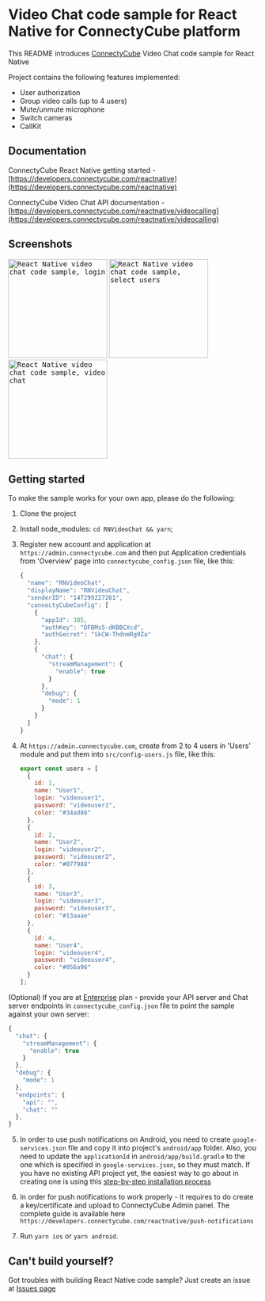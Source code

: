 # Video Chat code sample for React Native for ConnectyCube platform

This README introduces [ConnectyCube](https://connectycube.com) Video Chat code sample for React Native

Project contains the following features implemented:

- User authorization
- Group video calls (up to 4 users)
- Mute/unmute microphone
- Switch cameras
- CallKit

## Documentation

ConnectyCube React Native getting started - [https://developers.connectycube.com/reactnative](https://developers.connectycube.com/reactnative)

ConnectyCube Video Chat API documentation - [https://developers.connectycube.com/reactnative/videocalling](https://developers.connectycube.com/reactnative/videocalling)

## Screenshots

<kbd><img alt="React Native video chat code sample, login" src="https://developers.connectycube.com/images/code_samples/reactnative/reactnative_codesample_video_login.PNG" width="200" /></kbd> <kbd><img alt="React Native video chat code sample, select users" src="https://developers.connectycube.com/images/code_samples/reactnative/reactnative_codesample_video_select_users.PNG" width="200" /></kbd> <kbd><img alt="React Native video chat code sample, video chat" src="https://developers.connectycube.com/images/code_samples/reactnative/reactnative_codesample_video_video.PNG" width="200" /></kbd>

## Getting started

To make the sample works for your own app, please do the following:

1. Clone the project
2. Install node_modules: `cd RNVideoChat && yarn`;
3. Register new account and application at `https://admin.connectycube.com` and then put Application credentials from 'Overview' page into `connectycube_config.json` file, like this:

    ```javascript
    {
      "name": "RNVideoChat",
      "displayName": "RNVideoChat",
      "senderID": "147299227261",
      "connectyCubeConfig": [
        {
          "appId": 385,
          "authKey": "DFBMs5-dKBBCXcd",
          "authSecret": "SkCW-ThdnmRg9Za"
        },
        { 
          "chat": {
            "streamManagement": {
              "enable": true
            }
          },
          "debug": {
            "mode": 1
          }
        }
      ]
    }
    ```

4. At `https://admin.connectycube.com`, create from 2 to 4 users in 'Users' module and put them into `src/config-users.js` file, like this:

    ```javascript
    export const users = [
      {
        id: 1,
        name: "User1",
        login: "videouser1",
        password: "videouser1",
        color: "#34ad86"
      },
      {
        id: 2,
        name: "User2",
        login: "videouser2",
        password: "videouser2",
        color: "#077988"
      },
      {
        id: 3,
        name: "User3",
        login: "videouser3",
        password: "videouser3",
        color: "#13aaae"
      },
      {
        id: 4,
        name: "User4",
        login: "videouser4",
        password: "videouser4",
        color: "#056a96"
      }
    ];
    ```

(Optional) If you are at [Enterprise](https://connectycube.com/pricing/) plan - provide your API server and Chat server endpoints in `connectycube_config.json` file to point the sample against your own server:

```javascript
{ 
  "chat": {
    "streamManagement": {
      "enable": true
    }
  },
  "debug": {
    "mode": 1
  },
  "endpoints": {
    "api": "",
    "chat": ""
  },
}
```

5. In order to use push notifications on Android, you need to create `google-services.json` file and copy it into project's `android/app` folder. Also, you need to update the `applicationId` in `android/app/build.gradle` to the one which is specified in `google-services.json`, so they must match. If you have no existing API project yet, the easiest way to go about in creating one is using this [step-by-step installation process](https://firebase.google.com/docs/android/setup`)

6. In order for push notifications to work properly - it requires to do create a key/certificate and upload to ConnectyCube Admin panel. The complete guide is available here `https://developers.connectycube.com/reactnative/push-notifications`

7. Run `yarn ios` or `yarn android`.

## Can't build yourself?

Got troubles with building React Native code sample? Just create an issue at [Issues page](https://github.com/ConnectyCube/connectycube-reactnative-samples/issues)
